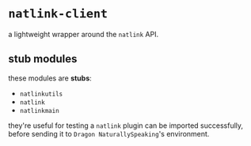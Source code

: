 # `natlink-client`

a lightweight wrapper around the `natlink` API.

## stub modules

these modules are **stubs**:

- `natlinkutils`
- `natlink`
- `natlinkmain`

they're useful for testing a `natlink` plugin can be imported successfully,
before sending it to `Dragon NaturallySpeaking`'s environment.

## 

